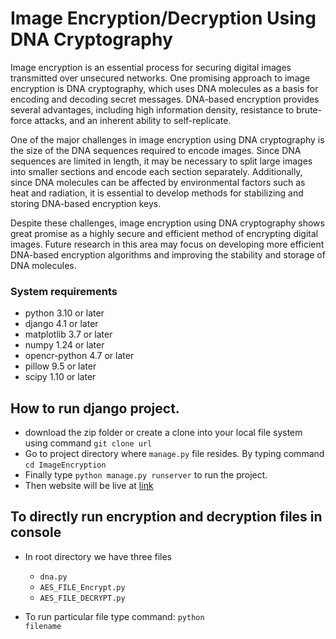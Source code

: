 # Image Encryption/Decryption Using DNA Cryptography
<p>Image encryption is an essential process for securing digital images transmitted over unsecured networks. One promising approach to image encryption is DNA cryptography, which uses DNA molecules as a basis for encoding and decoding secret messages. DNA-based encryption provides several advantages, including high information density, resistance to brute-force attacks, and an inherent ability to self-replicate.</p>

<p>One of the major challenges in image encryption using DNA cryptography is the size of the DNA sequences required to encode images. Since DNA sequences are limited in length, it may be necessary to split large images into smaller sections and encode each section separately. Additionally, since DNA molecules can be affected by environmental factors such as heat and radiation, it is essential to develop methods for stabilizing and storing DNA-based encryption keys.
</p>

<p>Despite these challenges, image encryption using DNA cryptography shows great promise as a highly secure and efficient method of encrypting digital images. Future research in this area may focus on developing more efficient DNA-based encryption algorithms and improving the stability and storage of DNA molecules. </p>

### System requirements

- python 3.10 or later 
- django 4.1 or later
- matplotlib 3.7 or later
- numpy 1.24 or later
- opencr-python 4.7 or later
- pillow 9.5 or later
- scipy 1.10 or later

## How to run django project.

- download the zip folder or create a clone into your local file system using command <code>git clone url</code>
- Go to project directory where <code>manage.py</code> file resides. By typing command <code>cd ImageEncryption</code>
- Finally type <code>python manage.py runserver</code> to run the project.
- Then website will be live at <a href="http://127.0.0.1:8000/home">link</a>

## To directly run encryption and decryption files in console

- In root directory we have three files
  - <code>dna.py</code>
  - <code>AES_FILE_Encrypt.py</code>
  - <code>AES_FILE_DECRYPT.py</code>
  
- To run particular file type command: <code>python filename</code>



